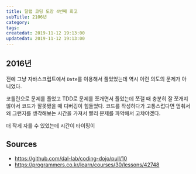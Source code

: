 ```yaml
---
title: 달랩 코딩 도장 4번째 회고
subTitle: 2106년
category: 
tags: 
createdat: 2019-11-12 19:13:00
updatedat: 2019-11-12 19:13:00
---
```


## 2016년

전에 그냥 자바스크립트에서 `Date`를 이용해서 풀었었는데 역시 이런 의도의 문제가 아니었다.  

코틀린으로 문제를 풀었고 TDD로 문제를 쪼개면서 풀었는데 쪼갤 때 충분히 잘 쪼개지 않아서 코드가 잘못됐을 때 디버깅이 힘들었다. 코드를 작성하다가 고통스럽다면 멈춰서 왜 그런지를 생각해보는 시간을 가져서 빨리 문제를 파악해서 고챠야겠다.  

더 작게 자를 수 있었는데 시간이 타이핑이 

## Sources

* <https://github.com/dal-lab/coding-dojo/pull/10>
* <https://programmers.co.kr/learn/courses/30/lessons/42748>